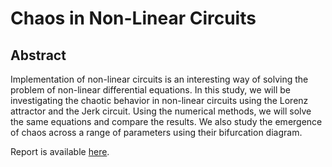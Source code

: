# Chaos in Non-Linear Circuits

## Abstract

Implementation of non-linear circuits is an interesting way of solving the problem of non-linear differential equations. In this study, we will be investigating the chaotic behavior in non-linear circuits using the Lorenz attractor and the Jerk circuit. Using the numerical methods, we will solve the same equations and compare the results. We also study the emergence of chaos across a range of parameters using their bifurcation diagram.

Report is available [here](openlab_NLC.pdf).